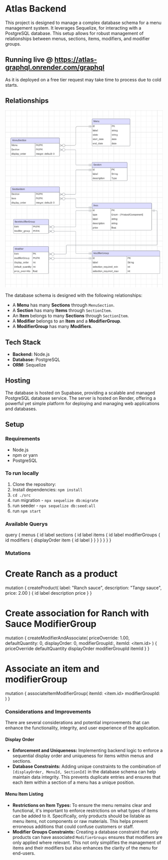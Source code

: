 # Atlas Backend

This project is designed to manage a complex database schema for a menu management system. It leverages Sequelize, for interacting with a PostgreSQL database. This setup allows for robust management of relationships between menus, sections, items, modifiers, and modifier groups.

## Running live @ https://atlas-graphql.onrender.com/graphql
As it is deployed on a free tier request may take time to process due to cold starts. 

## Relationships
![Entity Relationship Diagram](ERD.png)

The database schema is designed with the following relationships:

- A **Menu** has many **Sections** through `MenuSection`.
- A **Section** has many **Items** through `SectionItem`.
- An **Item** belongs to many **Sections** through `SectionItem`.
- A **Modifier** belongs to an **Item** and a **ModifierGroup**.
- A **ModifierGroup** has many **Modifiers**.

## Tech Stack

- **Backend:** Node.js
- **Database:** PostgreSQL
- **ORM:** Sequelize

## Hosting

The database is hosted on Supabase, providing a scalable and managed PostgreSQL database service. The server is hosted on Render, offering a powerful yet simple platform for deploying and managing web applications and databases.

## Setup

### Requirements

- Node.js
- npm or yarn
- PostgreSQL

### To run locally

1. Clone the repository:
2. Install dependencies: `npm install`
4. `cd ./src`
4. run migration - `npx sequelize db:migrate`
5. run seeder - `npx sequelize db:seed:all`
6. run `npm start`

### Available Querys 

query {
    menus {
        id
        label
        sections {
            id
            label
            items {
                id
                label
                modifierGroups {
                    id
                    modifiers {
                        displayOrder
                        item {
                            id
                            label
                        }
                    }
                }
            }
        }
    }
}

### Mutations

# Create Ranch as a product
mutation {
  createProduct(
    label: "Ranch sauce",
    description: "Tangy sauce",
    price: 2.00
  ) {
    id
    label
    description
    price
  }
}

# Create association for Ranch with Sauce ModifierGroup
mutation {
  createModifierAndAssociate( 
        priceOverride: 1.00,
        defaultQuantity: 0,
        displayOrder: 0,
        modifierGroupId:<modifierGroupId>,
        itemId: <item.id>
        ) {
        priceOverride
        defaultQuantity
        displayOrder
        modifierGroupId
        itemId
        }
    }

# Associate an item and modifierGroup
mutation {
  associateItemModifierGroup(
    itemId: <item.id>
    modifierGroupId: <modifierGroupId>
  )
}


### Considerations and Improvements

There are several considerations and potential improvements that can enhance the functionality, integrity, and user experience of the application.

#### Display Order

- **Enforcement and Uniqueness:** Implementing backend logic to enforce a sequential display order and uniqueness for items within menus and sections.
- **Database Constraints:** Adding unique constraints to the combination of `[displayOrder, MenuId, SectionId]` in the database schema can help maintain data integrity. This prevents duplicate entries and ensures that each item within a section of a menu has a unique position.

#### Menu Item Listing

- **Restrictions on Item Types:** To ensure the menu remains clear and functional, it's important to enforce restrictions on what types of items can be added to it. Specifically, only products should be listable as menu items, not components or raw materials. This helps prevent erroneous additions that could confuse customers or staff.
- **Modifier Groups Constraints:** Creating a database constraint that only products can have associated `ModifierGroups` ensures that modifiers are only applied where relevant. This not only simplifies the management of items and their modifiers but also enhances the clarity of the menu for end-users.





